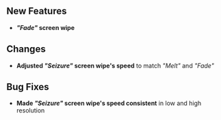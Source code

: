 ## New Features

- **_"Fade"_ screen wipe**

## Changes

- **Adjusted _"Seizure"_ screen wipe's speed** to match _"Melt"_ and _"Fade"_

## Bug Fixes

- **Made _"Seizure"_ screen wipe's speed consistent** in low and high resolution
